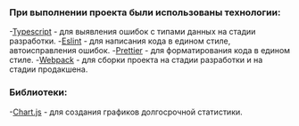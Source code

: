 ### При выполнении проекта были использованы технологии:
-[Typescript](https://www.typescriptlang.org/) - для выявления ошибок с типами данных на стадии разработки.
-[Eslint](https://eslint.org/) - для написания кода в едином стиле, автоисправления ошибок.
-[Prettier](https://prettier.io/) - для форматирования кода в едином стиле.
-[Webpack](https://webpack.js.org/) - для сборки проекта на стадии разработки и на стадии продакшена.

### Библиотеки:
-[Chart.js](https://www.chartjs.org/) - для создания графиков долгосрочной статистики.
